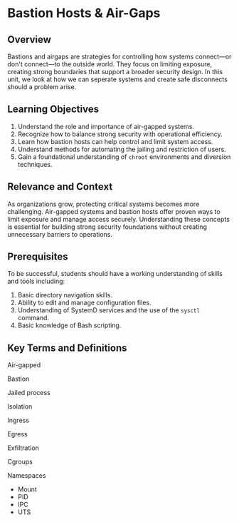 # Bastion Hosts & Air-Gaps

## Overview

Bastions and airgaps are strategies for controlling how systems connect—or don't connect—to the outside world. They focus on limiting exposure, creating strong boundaries that support a broader security design.
In this unit, we look at how we can seperate systems and create safe disconnects should a problem arise.

## Learning Objectives

1. Understand the role and importance of air-gapped systems.
2. Recognize how to balance strong security with operational efficiency.
3. Learn how bastion hosts can help control and limit system access.
4. Understand methods for automating the jailing and restriction of users.
5. Gain a foundational understanding of `chroot` environments and diversion techniques.

## Relevance and Context

As organizations grow, protecting critical systems becomes more challenging. Air-gapped systems and bastion hosts offer proven ways to limit exposure and manage access securely. Understanding these concepts is essential for building strong security foundations without creating unnecessary barriers to operations.

## Prerequisites

To be successful, students should have a working understanding of skills and tools including:

1. Basic directory navigation skills.
2. Ability to edit and manage configuration files.
3. Understanding of SystemD services and the use of the `sysctl` command.
4. Basic knowledge of Bash scripting.

## Key Terms and Definitions

Air-gapped

Bastion

Jailed process

Isolation

Ingress

Egress

Exfiltration

Cgroups

Namespaces

- Mount
- PID
- IPC
- UTS